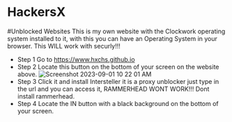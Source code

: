 # HackersX

#Unblocked Websites
This is my own website with the Clockwork operating system installed to it, with this you can have an Operating System in your browser. This WILL work with securly!!! 

* Step 1 Go to https://www.hxchs.github.io
* Step 2 Locate this button on the bottom of your screen on the website above. ![Screenshot 2023-09-01 10 22 01 AM](https://github.com/HXCHS/HackersX/assets/113638066/3d00c17c-c7c5-46b3-b7be-e91c09880432)
* Step 3 Click it and install Intersteller it is a proxy unblocker just type in the url and you can access it, RAMMERHEAD WONT WORK!!! Dont install rammerhead.
* Step 4 Locate the IN button with a black background on the bottom of your screen.
